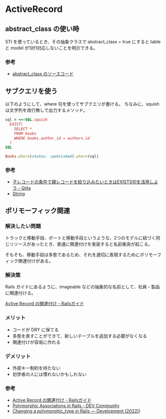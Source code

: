# ActiveRecord
## abstract_class の使い時

STI を使っているとき、その抽象クラスで abstract_class = true にすると table と model が1対1対応しないことを明示できる。

### 参考

- [abstract_class のソースコード](https://github.com/rails/rails/blob/01f58d62c2f31f42d0184e0add2b6aa710513695/activerecord/lib/active_record/inheritance.rb#L112-L153)

## サブクエリを使う

以下のようにして、where 句を使ってサブクエリが書ける。
ちなみに、squish は文字列を改行無しで出力するメソッド。

```ruby
sql = <<~SQL.squish
  EXIST(
    SELECT *
    FROM books
    WHERE books.author_id = authors.id
  )
SQL

Books.where(status: :published).where(sql)
```

### 参考
- [子レコードの条件で親レコードを絞り込みたいときはEXISTS句を活用しよう \- Qiita](https://qiita.com/jnchito/items/dac1e2fbb27ad2969376)
- [String](https://api.rubyonrails.org/classes/String.html#method-i-squish)

## ポリモーフィック関連

### 解決したい問題

トラックと移動手段、ボートと移動手段というような、2つのモデルに紐づく同じリソースがあったとき、普通に関連付けを実装すると名前衝突が起こる。

そもそも、移動手段は多態であるため、それを適切に表現するためにポリモーフィック関連付けがある。

### 解決策

Rails ガイドにあるように、imageable などの抽象的な名前として、社員・製品に関連付ける。

[Active Record の関連付け \- Railsガイド](https://railsguides.jp/association_basics.html#%E3%83%9D%E3%83%AA%E3%83%A2%E3%83%BC%E3%83%95%E3%82%A3%E3%83%83%E3%82%AF%E9%96%A2%E9%80%A3%E4%BB%98%E3%81%91)

### メリット

- コードが DRY に保てる
- 多態を表すことができて、新しいテーブルを追加する必要がなくなる
- 関連付けが容易に作れる

### デメリット

- 外部キー制約を持たない
- 初学者の人には慣れないかもしれない

### 参考

- [Active Record の関連付け \- Railsガイド](https://railsguides.jp/association_basics.html#%E3%83%9D%E3%83%AA%E3%83%A2%E3%83%BC%E3%83%95%E3%82%A3%E3%83%83%E3%82%AF%E9%96%A2%E9%80%A3%E4%BB%98%E3%81%91)
- [Polymorphic Associations in Rails \- DEV Community](https://dev.to/jblengino510/polymorphic-associations-in-rails-167o)
- [Changing a polymorphic\_type in Rails — Development \(2022\)](https://shopify.engineering/changing-polymorphic-type-rails#:~:text=Polymorphic%20relationship%20in%20Rails%20refers,having%20to%20define%20one%20association.))
